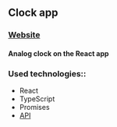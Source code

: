 ## Clock app 

### [Website](https://clock-app-seven-pi.vercel.app/)

#### Analog clock on the React app

### Used technologies::

- React
- TypeScript
- Promises
- [API](https://www.abstractapi.com/api/time-date-timezone-api)